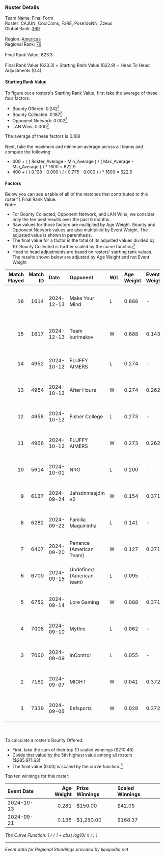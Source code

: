 ### Roster Details<br />
Team Name: Final Form<br />
Roster: CAJUN, CoolComs, FxRE, Pose1doNN, Zzeus<br />
Global Rank: [369](../../standings_global_2025_02_28.md)<br />
<br />
Region: [Americas]( ../../standings_americas_2025_02_28.md)<br />
Regional Rank: [76]( ../../standings_americas_2025_02_28.md)<br />
<br />
Final Rank Value:  623.3<br />
<br />
Final Rank Value (623.3) = Starting Rank Value (622.9) + Head To Head Adjustments (0.4)<br />

#### Starting Rank Value<br />
To figure out a rosters's Starting Rank Value, first take the average of these four factors:<br />
- Bounty Offered: 0.242[<sup>1</sup>](#table2)
- Bounty Collected: 0.187[<sup>2</sup>](#table1)
- Opponent Network: 0.002[<sup>2</sup>](#table1)
- LAN Wins: 0.000[<sup>2</sup>](#table1)

The average of these factors is 0.108<br />
<br />
Next, take the maximum and minimum average across all teams and compute the following:<br />
- 400 + ( ( Roster_Average - Min_Average ) / ( Max_Average - Min_Average ) ) * 1600 = 622.9
- 400 + ( ( 0.108 - 0.000 ) / ( 0.775 - 0.000 ) ) * 1600 = 622.9


#### Factors<br />
Below you can see a table of all of the matches that contributed to this roster's Final Rank Value.<br />
Note:<br />

- For Bounty Collected, Opponent Network, and LAN Wins, we consider only the ten best results over the past 6 months.
- Raw values for those factors are multiplied by Age Weight. Bounty and Opponent Network values are also multiplied by Event Weight. The adjusted value is shown in parenthesis.
- The final value for a factor is the total of its adjusted values divided by 10. Bounty Collected is further scaled by the curve function[<sup>3</sup>](#curveFunction)
- Head to head adjustments are based on rosters' starting rank values. The results shown below are adjusted by Age Weight and not Event Weight
<span id="table1"></span><br />


| Match Played | Match ID | Date       | Opponent                  | W/L | Age Weight | Event Weight | Bounty Collected | Opponent Network | LAN Wins  | H2H Adj. | Roster                                  |
| -: | -: | :- | :- | :- | :- | :- | :- | :- | :- | -: | :- |
|           16 |     1614 | 2024-12-13 | Make Your Mind            | L   | 0.688      | -            | -                | -                | -         |    -6.71 | CAJUN, CoolComs, FxRE, Pose1doNN, Zzeus |
|           15 |     1617 | 2024-12-13 | Team kurimakov            | W   | 0.688      | 0.143        | 0.000 (0.000)    | 0.000 (0.000)    | 0 (0.000) |     4.56 | CAJUN, CoolComs, FxRE, Pose1doNN, Zzeus |
|           14 |     4952 | 2024-10-12 | FLUFFY AIMERS             | L   | 0.274      | -            | -                | -                | -         |    -2.04 | CAJUN, CoolComs, Drop, FxRE, YNGHunter  |
|           13 |     4954 | 2024-10-12 | After Hours               | W   | 0.274      | 0.262        | 0.000 (0.000)    | 0.027 (0.002)    | 0 (0.000) |     1.97 | CAJUN, CoolComs, Drop, FxRE, YNGHunter  |
|           12 |     4958 | 2024-10-12 | Fisher College            | L   | 0.273      | -            | -                | -                | -         |    -2.42 | CAJUN, CoolComs, Drop, FxRE, YNGHunter  |
|           11 |     4966 | 2024-10-12 | FLUFFY AIMERS             | W   | 0.273      | 0.262        | 0.006 (0.000)    | 0.237 (0.017)    | 0 (0.000) |     6.63 | CAJUN, CoolComs, Drop, FxRE, YNGHunter  |
|           10 |     5614 | 2024-10-01 | NRG                       | L   | 0.200      | -            | -                | -                | -         |    -0.39 | CAJUN, CoolComs, Drop, FxRE, YNGHunter  |
|            9 |     6137 | 2024-09-24 | Jahsdnmasjdm v2           | W   | 0.154      | 0.371        | 0.000 (0.000)    | 0.015 (0.001)    | 0 (0.000) |     1.62 | CAJUN, CoolComs, Drop, FxRE, YNGHunter  |
|            8 |     6282 | 2024-09-22 | Familia Maquininha        | L   | 0.141      | -            | -                | -                | -         |    -1.86 | CAJUN, CoolComs, Drop, FxRE, YNGHunter  |
|            7 |     6407 | 2024-09-20 | Penance (American Team)   | W   | 0.127      | 0.371        | 0.000 (0.000)    | 0.004 (0.000)    | 0 (0.000) |     0.90 | CAJUN, CoolComs, Drop, FxRE, YNGHunter  |
|            6 |     6700 | 2024-09-15 | Undefined (American team) | L   | 0.095      | -            | -                | -                | -         |    -1.44 | CAJUN, CoolComs, Drop, FxRE, Zzeus      |
|            5 |     6752 | 2024-09-14 | Lore Gaming               | W   | 0.088      | 0.371        | 0.000 (0.000)    | 0.020 (0.001)    | 0 (0.000) |     0.62 | CAJUN, CoolComs, Drop, FxRE, YNGHunter  |
|            4 |     7008 | 2024-09-10 | Mythic                    | L   | 0.062      | -            | -                | -                | -         |    -1.28 | CAJUN, CoolComs, Drop, FxRE, Zzeus      |
|            3 |     7060 | 2024-09-09 | InControl                 | L   | 0.055      | -            | -                | -                | -         |    -0.81 | CAJUN, CoolComs, Drop, FxRE, Zzeus      |
|            2 |     7162 | 2024-09-07 | MIGHT                     | W   | 0.041      | 0.372        | 0.002 (0.000)    | 0.276 (0.004)    | 0 (0.000) |     0.90 | CAJUN, CoolComs, Drop, FxRE, Zzeus      |
|            1 |     7339 | 2024-09-05 | Eefsports                 | W   | 0.028      | 0.372        | 0.000 (0.000)    | 0.001 (0.000)    | 0 (0.000) |     0.20 | CAJUN, CoolComs, Drop, FxRE, Zzeus      |

<br />
<span id="table2"></span><br />
To calculate a roster's Bounty Offered:<br />

- First, take the sum of their top 10 scaled winnings ($210.46)
- Divide that value by the 5th highest value among all rosters ($285,971.63)
- The final value (0.00) is scaled by the curve function.[<sup>3</sup>](#curveFunction)

Top ten winnings for this roster:<br />

| Event Date | Age Weight | Prize Winnings | Scaled Winnings |
| :- | -: | :- | :- |
| 2024-10-13 |      0.281 | $150.00        | $42.09          |
| 2024-09-21 |      0.135 | $1,250.00      | $168.37         |


<span id="curveFunction"></span>_The Curve Function: 1 / ( 1 + abs( log10( x ) ) )_<br />

---
_Event data for Regional Standings provided by liquipedia.net_<br />
